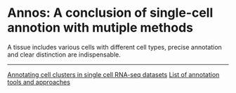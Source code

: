 # Annos: A conclusion of single-cell annotion with mutiple methods
A tissue includes various cells with different cell types, precise annotation and clear distinction are indispensable.

---
[Annotating cell clusters in single cell RNA-seq datasets](https://pluto.bio/resources/Learning%20Series/annotating-clusters-in-scrnaseq)
[List of annotation tools and approaches](https://airtable.com/appMd0h4vP7gzQaeK/shrgmvY3ZvswENjkJ/tblgv3JRYlbD34DYD)